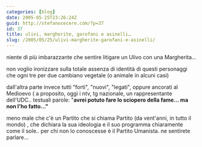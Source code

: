 ```yaml
---
categories: [blog]
date: 2005-05-25T23:26:24Z
guid: http://stefanocecere.com/?p=37
id: 37
title: ulivi, margherite, garofani e asinelli…
slug: /2005/05/25/ulivi-margherite-garofani-e-asinelli/
---
```


niente di più imbarazzante che sentire litigare un Ulivo con una Margherita…

non voglio ironizzare sulla totale assenza di identità di questi personaggi che ogni tre per due cambiano vegetale (o animale in alcuni casi)

dall'altra parte invece tutti "forti", "nuovi", "legati", oppure ancorati al Medioevo ( a proposito, oggi i ntv, tg nazionale, un rappresentante dell'UDC.. testuali parole: "<span style="font-weight: bold">avrei potuto fare lo sciopero della fame… ma non l'ho fatto…"</span>

meno male che c'è un Partito che si chiama Partito (da vent'anni, in tutto il mondo) , che dichiara la sua ideologia e il suo programma chiaramente come il sole.. per chi non lo conoscesse è il Partito Umanista. ne sentirete parlare…